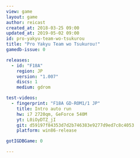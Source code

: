```yaml
---
view: game
layout: game
author: reicast
created_at: 2018-03-25 09:00
updated_at: 2019-05-02 09:00
id: pro-yakyu-team-wo-tsukurou
title: "Pro Yakyu Team wo Tsukurou!"
gamedb-issue: 0

releases:
  - id: "F18A"
    region: JP
    version: "1.007"
    discs: 1
    medium: gdrom

test-videos:
  - fingerprint: "F18A GD-ROM1/1 JP"
    title: Intro auto run
    hw: i7 2720qm, GeForce 540M
    yt: L0iOyDTZ_jI
    git: d59197f84353d7d2b746383e9277d9ed7c8c4053
    platform: win86-release

gotIGDBGame: 0

---
```

